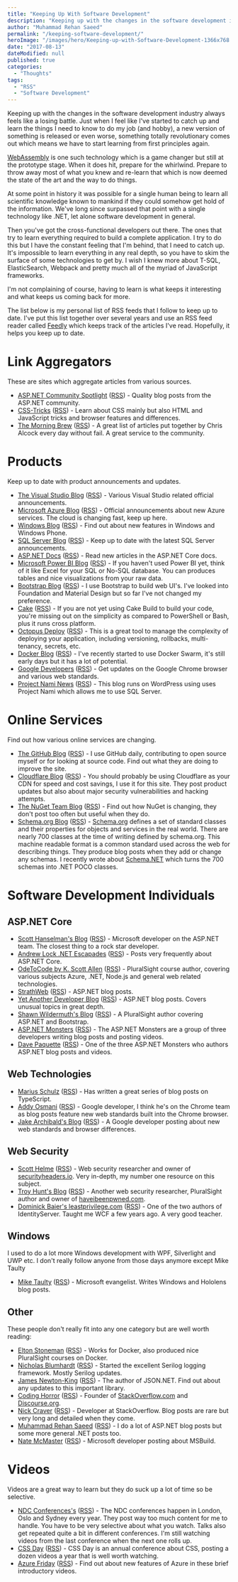 ```yaml
---
title: "Keeping Up With Software Development"
description: "Keeping up with the changes in the software development industry always feels like a losing battle."
author: "Muhammad Rehan Saeed"
permalink: "/keeping-software-development/"
heroImage: "/images/hero/Keeping-up-with-Software-Development-1366x768.png"
date: "2017-08-13"
dateModified: null
published: true
categories:
  - "Thoughts"
tags:
  - "RSS"
  - "Software Development"
---
```


Keeping up with the changes in the software development industry always feels like a losing battle. Just when I feel like I've started to catch up and learn the things I need to know to do my job (and hobby), a new version of something is released or even worse, something totally revolutionary comes out which means we have to start learning from first principles again.

[WebAssembly](https://twitter.com/RehanSaeedUK/status/895705722943660033) is one such technology which is a game changer but still at the prototype stage. When it does hit, prepare for the whirlwind. Prepare to throw away most of what you knew and re-learn that which is now deemed the state of the art and the way to do things.

At some point in history it was possible for a single human being to learn all scientific knowledge known to mankind if they could somehow get hold of the information. We've long since surpassed that point with a single technology like .NET, let alone software development in general.

Then you've got the cross-functional developers out there. The ones that try to learn everything required to build a complete application. I try to do this but I have the constant feeling that I'm behind, that I need to catch up. It's impossible to learn everything in any real depth, so you have to skim the surface of some technologies to get by. I wish I knew more about T-SQL, ElasticSearch, Webpack and pretty much all of the myriad of JavaScript frameworks.

I'm not complaining of course, having to learn is what keeps it interesting and what keeps us coming back for more.

The list below is my personal list of RSS feeds that I follow to keep up to date. I've put this list together over several years and use an RSS feed reader called [Feedly](https://feedly.com) which keeps track of the articles I've read. Hopefully, it helps you keep up to date.

# Link Aggregators

These are sites which aggregate articles from various sources.

- [ASP.NET Community Spotlight](https://www.asp.net) ([RSS](http://www.asp.net/rss/spotlight)) - Quality blog posts from the ASP.NET community.
- [CSS-Tricks](https://css-tricks.com) ([RSS](http://feeds.feedburner.com/CassTricks)) - Learn about CSS mainly but also HTML and JavaScript tricks and browser features and differences.
- [The Morning Brew](http://blog.cwa.me.uk) ([RSS](http://feeds.feedburner.com/ReflectivePerspective)) - A great list of articles put together by Chris Alcock every day without fail. A great service to the community.

# Products

Keep up to date with product announcements and updates.

- [The Visual Studio Blog](https://blogs.msdn.microsoft.com/visualstudio) ([RSS](http://blogs.msdn.com/b/visualstudio/rss.aspx)) - Various Visual Studio related official announcements.
- [Microsoft Azure Blog](https://azure.microsoft.com/blog/) ([RSS](https://azure.microsoft.com/en-gb/blog/feed/)) - Official announcements about new Azure services. The cloud is changing fast, keep up here.
- [Windows Blog](https://blogs.windows.com) ([RSS](http://blogs.windows.com/feed/)) - Find out about new features in Windows and Windows Phone.
- [SQL Server Blog](https://blogs.technet.microsoft.com/dataplatforminsider) ([RSS](https://blogs.technet.microsoft.com/dataplatforminsider/feed/)) - Keep up to date with the latest SQL Server announcements.
- [ASP.NET Docs](http://docs.asp.net/en/latest) ([RSS](https://docs.asp.net/en/latest/rss.xml)) - Read new articles in the ASP.NET Core docs.
- [Microsoft Power BI Blog](https://powerbi.microsoft.com/en-us/blog/) ([RSS](http://blogs.msdn.com/b/powerbi/rss.aspx)) - If you haven't used Power BI yet, think of it like Excel for your SQL or No-SQL database. You can produces tables and nice visualizations from your raw data.
- [Bootstrap Blog](http://blog.getbootstrap.com/) ([RSS](http://blog.getbootstrap.com/feed.xml)) - I use Bootstrap to build web UI's. I've looked into Foundation and Material Design but so far I've not changed my preference.
- [Cake](null) ([RSS](http://cakebuild.net/blog/feed/atom)) - If you are not yet using Cake Build to build your code, you're missing out on the simplicity as compared to PowerShell or Bash, plus it runs cross platform.
- [Octopus Deploy](https://octopus.com/blog) ([RSS](http://feeds.feedburner.com/OctopusDeploy)) - This is a great tool to manage the complexity of deploying your application, including versioning, rollbacks, multi-tenancy, secrets, etc.
- [Docker Blog](https://blog.docker.com) ([RSS](https://blog.docker.com/feed/)) - I've recently started to use Docker Swarm, it's still early days but it has a lot of potential.
- [Google Developers](https://developers.google.com/web/updates/?utm_source=feed&utm_medium=feed&utm_campaign=updates_feed) ([RSS](https://developers.google.com/web/updates/rss.xml)) - Get updates on the Google Chrome browser and various web standards.
- [Project Nami News](http://projectnami.org) ([RSS](http://projectnami.org/category/news/feed/)) - This blog runs on WordPress using uses Project Nami which allows me to use SQL Server.

# Online Services

Find out how various online services are changing.

- [The GitHub Blog](https://github.com/blog) ([RSS](https://github.com/blog.atom)) - I use GitHub daily, contributing to open source myself or for looking at source code. Find out what they are doing to improve the site.
- [Cloudflare Blog](https://blog.cloudflare.com/) ([RSS](http://blog.cloudflare.com/rss.xml)) - You should probably be using Cloudflare as your CDN for speed and cost savings, I use it for this site. They post product updates but also about major security vulnerabilities and hacking attempts.
- [The NuGet Team Blog](http://blog.nuget.org/) ([RSS](http://blog.nuget.org/feeds/atom.xml)) - Find out how NuGet is changing, they don't post too often but useful when they do.
- [Schema.org Blog](http://blog.schema.org/) ([RSS](http://blog.schema.org/feeds/posts/default)) - [Schema.org]("https://schema.org) defines a set of standard classes and their properties for objects and services in the real world. There are nearly 700 classes at the time of writing defined by schema.org. This machine readable format is a common standard used across the web for describing things. They produce blog posts when they add or change any schemas. I recently wrote about [Schema.NET](/structured-data-using-schema-net/) which turns the 700 schemas into .NET POCO classes.

# Software Development Individuals

## ASP.NET Core

- [Scott Hanselman's Blog](https://www.hanselman.com/blog/) ([RSS](http://feeds.feedburner.com/ScottHanselman)) - Microsoft developer on the ASP.NET team. The closest thing to a rock star developer.
- [Andrew Lock .NET Escapades](https://andrewlock.net/) ([RSS](http://andrewlock.net/rss/)) - Posts very frequently about ASP.NET Core.
- [OdeToCode by K. Scott Allen](http://odetocode.com/) ([RSS](http://feeds.feedburner.com/OdeToCode)) - PluralSight course author, covering various subjects Azure, .NET, Node.js and general web related technologies.
- [StrathWeb](https://www.strathweb.com) ([RSS](http://www.strathweb.com/feed/)) - ASP.NET blog posts.
- [Yet Another Developer Blog](http://www.tpeczek.com/) ([RSS](http://feeds.feedburner.com/YetAnotherDeveloperBlog)) - ASP.NET blog posts. Covers unusual topics in great depth.
- [Shawn Wildermuth's Blog](http://wildermuth.com/feed) ([RSS](http://feeds.feedburner.com/ShawnWildermuth)) - A PluralSight author covering ASP.NET and Bootstrap.
- [ASP.NET Monsters](http://aspnetmonsters.com/) ([RSS](http://aspnetmonsters.com/atom.xml)) - The ASP.NET Monsters are a group of three developers writing blog posts and posting videos.
- [Dave Paquette](http://www.davepaquette.com/) ([RSS](http://www.davepaquette.com/feed)) - One of the three ASP.NET Monsters who authors ASP.NET blog posts and videos.

## Web Technologies

- [Marius Schulz](https://blog.mariusschulz.com/) ([RSS](http://blog.mariusschulz.com/posts.atom)) - Has written a great series of blog posts on TypeScript.
- [Addy Osmani](http://addyosmani.com/blog) ([RSS](http://feeds.feedburner.com/addyosmani)) - Google developer, I think he's on the Chrome team as blog posts feature new web standards built into the Chrome browser.
- [Jake Archibald's Blog](http://jakearchibald.com/) ([RSS](http://jakearchibald.com/posts.rss)) - A Google developer posting about new web standards and browser differences.

## Web Security

- [Scott Helme](https://scotthelme.co.uk/) ([RSS](https://scotthelme.co.uk/feed/)) - Web security researcher and owner of [securityheaders.io](https://securityheaders.io/). Very in-depth, my number one resource on this subject.
- [Troy Hunt's Blog](https://www.troyhunt.com/) ([RSS](http://feeds.feedburner.com/TroyHunt)) - Another web security researcher, PluralSight author and owner of [haveibeenpwned.com](https://haveibeenpwned.com/).
- [Dominick Baier's leastprivilege.com](https://leastprivilege.com) ([RSS](http://leastprivilege.com/feed/)) - One of the two authors of IdentityServer. Taught me WCF a few years ago. A very good teacher.

## Windows

I used to do a lot more Windows development with WPF, Silverlight and UWP etc. I don't really follow anyone from those days anymore except Mike Taulty

- [Mike Taulty](https://mtaulty.com) ([RSS](http://feeds.feedburner.com/mtaulty)) - Microsoft evangelist. Writes Windows and Hololens blog posts.

## Other

These people don't really fit into any one category but are well worth reading:

- [Elton Stoneman](http://blog.sixeyed.com/) ([RSS](http://blog.sixeyed.com/rss/)) - Works for Docker, also produced nice PluralSight courses on Docker.
- [Nicholas Blumhardt](https://nblumhardt.com/) ([RSS](http://nblumhardt.com/feed/)) - Started the excellent Serilog logging framework. Mostly Serilog updates.
- [James Newton-King](http://james.newtonking.com:80/) ([RSS](http://feeds.newtonking.com/jamesnewtonking)) - The author of JSON.NET. Find out about any updates to this important library.
- [Coding Horror](https://blog.codinghorror.com/) ([RSS](http://feeds.feedburner.com/codinghorror/)) - Founder of [StackOverflow.com](https://stackoverflow.com) and [Discourse.org](https://discourse.org).
- [Nick Craver](https://nickcraver.com/blog) ([RSS](http://nickcraver.com/blog/feed.xml)) - Developer at StackOverflow. Blog posts are rare but very long and detailed when they come.
- [Muhammad Rehan Saeed](https://rehansaeed.com) ([RSS](https://rehansaeed.com/feed/)) - I do a lot of ASP.NET blog posts but some more general .NET posts too.
- [Nate McMaster](http://www.natemcmaster.com/) ([RSS](http://www.natemcmaster.com/feed.xml)) - Microsoft developer posting about MSBuild.

# Videos

Videos are a great way to learn but they do suck up a lot of time so be selective.

- [NDC Conferences's](https://vimeo.com/ndcconferences/videos) ([RSS](https://vimeo.com/ndcconferences/videos/rss)) - The NDC conferences happen in London, Oslo and Sydney every year. They post way too much content for me to handle. You have to be very selective about what you watch. Talks also get repeated quite a bit in different conferences. I'm still watching videos from the last conference when the next one rolls up.
- [CSS Day](https://vimeo.com/channels/cssday/videos) ([RSS](https://vimeo.com/channels/cssday/videos/rss)) - CSS Day is an annual conference about CSS, posting a dozen videos a year that is well worth watching.
- [Azure Friday](https://s.ch9.ms/Shows/Azure-Friday) ([RSS](https://channel9.msdn.com/Shows/Azure-Friday/feed/mp4high)) - Find out about new features of Azure in these brief introductory videos.
